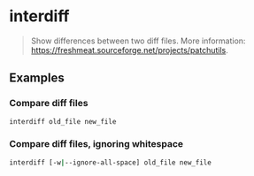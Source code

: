 # interdiff

> Show differences between two diff files. More information: <https://freshmeat.sourceforge.net/projects/patchutils>.

## Examples

### Compare diff files

```bash
interdiff old_file new_file
```

### Compare diff files, ignoring whitespace

```bash
interdiff [-w|--ignore-all-space] old_file new_file
```
